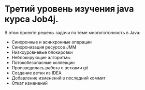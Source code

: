 # Третий уровень изучения java курса Job4j.

В этом проекте решены задачи по теме многопоточность в Java:

* Синхронные и асинхронные операции
* Синхронизация ресурсов JMM
* Низкоуровневые блокировки
* Неблокирующие алгоритмы
* Потокобезопасные коллекции
* Производилась работа с ветками git
* Создание ветки из IDEA
* Добавление изменений в последний коммит
* Откат изменений
